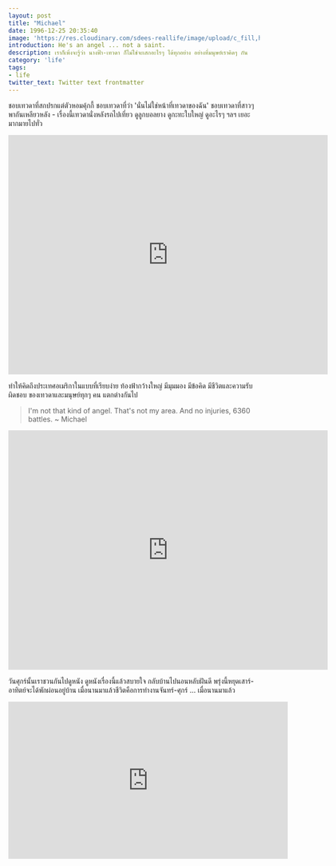 ```yaml
---
layout: post
title: "Michael"
date: 1996-12-25 20:35:40
image: 'https://res.cloudinary.com/sdees-reallife/image/upload/c_fill,h_399,w_760/v1521961547/michael-1996.jpg'
introduction: He's an angel ... not a saint.
description: เราก็เพิ่งจะรู้ว่า นางฟ้า-เทวดา ก็ไม่ใช่จะเสกอะไรๆ ได้ทุกอย่าง อย่างที่มนุษย์เราคิดๆ กัน
category: 'life'
tags:
- life
twitter_text: Twitter text frontmatter
---
```

ชอบเทวดาที่สกปรกแต่ตัวหอมคุ้กกี้ ชอบเทวดาที่ว่า 'นั่นไม่ใช่หน้าที่เทวดาของฉัน' ชอบเทวดาที่สาวๆ พากันเหลียวหลัง - เรื่องนี้เทวดานั่งหลังรถไปเที่ยว ดูลูกบอลยาง ดูกะทะใบใหญ่ ดูอะไรๆ ฯลฯ เยอะมากมายไปทั่ว

<iframe width="640" height="480" src="https://www.youtube.com/embed/MpCoidxg6Ek" frameborder="0" allow="accelerometer; autoplay; encrypted-media; gyroscope; picture-in-picture" allowfullscreen></iframe>

ทำให้คิดถึงประเทศอเมริกาในแบบที่เรียบง่าย ท้องฟ้ากว้างใหญ่ มีมุมมอง มีข้อคิด มีชีวิตและความรับผิดชอบ ของเทวดาและมนุษย์ทุกๆ คน แตกต่างกันไป

> I'm not that kind of angel. That's not my area. And no injuries, 6360 battles. ~ Michael

<iframe width="640" height="480" src="https://www.youtube.com/embed/7ZdTm-07FRE" frameborder="0" allow="accelerometer; autoplay; encrypted-media; gyroscope; picture-in-picture" allowfullscreen></iframe>

วันศุกร์นั้นเราชวนกันไปดูหนัง ดูหนังเรื่องนี้แล้วสบายใจ กลับบ้านไปนอนหลับฝันดี พรุ่งนี้หยุดเสาร์-อาทิตย์จะได้พักผ่อนอยู่บ้าน เมื่อนานมาแล้วชีวิตคือการทำงานจันทร์-ศุกร์ ... เมื่อนานมาแล้ว

<iframe width="560" height="315" src="https://www.youtube.com/embed/hrcUNChhOP0" frameborder="0" allow="autoplay; encrypted-media" allowfullscreen></iframe>
